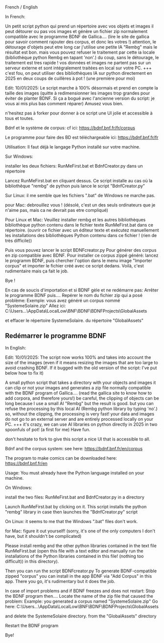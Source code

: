 French / English

In French:

Un petit script python qui prend un répertoire avec vos objets et images
il peut détourer ou pas vos images et génère un fichier zip normalement compatible avec le programme BDNF de Gallica....
(lire le site de gallica pour savoir comment rajouter des corpus, et donc les votres !)
attention, le détourage d'objets peut etre long car j'utilise une petite IA "Rembg" mais le résultat est bon.
mais vous pouvez refuser le traitement par cette ia locale (bibliothèque python Rembg en tapant 'non'.)
du coup, sans le détourage, le traitement est tres rapide !
vos données et images ne partent pas sur un serveur externe et sont intégralement traitées en local sur votre PC. +++
c'est fou, on peut utiliser des bibliothèques IA sur python directement en 2025 en deux coups de cuillères à pot !
(une première pour moi)

Edit: 10/01/2025: Le script marche à 100% désormais et prend en compte la taille des images (quitte à redimensionner les images trop grandes pour éviter de planter BDNF. Si ça a bogué avec l'ancienne version du script: je vous ai mis plus bas comment réparer)
Amusez vous bien.

n'hesitez pas à forker pour donner à ce script une UI jolie et accessible à tous et toutes.

Bdnf et le système de corpus: cf ici: https://bdnf.bnf.fr/fr/corpus

Le programme pour faire des BD est téléchargeable ici:
https://bdnf.bnf.fr/fr

Utilisation:
Il faut déjà le langage Python installé sur votre machine.


Sur Windows:

installer les deux fichiers:
RunMeFirst.bat
et
BdnfCreator.py
dans un répertoire

Lancez RunMeFirst.bat en cliquant dessus.
Ce script installe au cas où la bibliothêque "rembg" de python puis lance le script "BdnfCreator.py"


Sur Linux:
il me semble que les fichiers ".bat" de Windows ne marche pas.

pour Mac:
debrouillez vous !
(désolé, c'est un des seuls ordinateurs que je n'aime pas, mais ca ne devrait pas etre compliqué)

Pour Linux et Mac:
Veuillez installer rembg et les autres bibliothèques bibliothèque python contenu dans le fichier texte RunMeFirst.bat dans ce répertoire.
(ouvrir ce fichier avec un éditeur texte et exécutez manuellement les installations des bibliothêques Python contenu dans ce fichier ! (rien de très difficile))


Puis vous pouvez lancer le script
BDNFcreator.py
Pour générer des corpus en zip compatible avec BDNF.
Pour installer ce corpus zippé généré: lancez le programm BDNF, puis chercher l'option dans le menu image "Importer corpus" et importer le fichier créé avec ce script dedans.
Voilà, c'est rudimentaire mais ça fait le job.

Bye !

En cas de soucis d'importation et si BDNF gèle et ne redémarre pas:
Arrêter le programme BDNF puis....
Repérer le nom du fichier zip qui a posé problème:
Exemple: vous avez généré un corpus nommé
"SystemeSolaire.zip"
Allez ici:
C:\Users\...\AppData\LocalLow\BNF\BDNF\BDNFProjects\GlobalAssets

et effacer le répertoire SystemeSolaire. du répertoire "GlobalAssets"

Redémarrer le programme BDNF
-----

In English:

Edit: 10/01/2025: The script now works 100% and takes into account the size of the images (even if it means resizing the images that are too large to avoid crashing BDNF. If it bugged with the old version of the script: I've put below how to fix it)

A small python script that takes a directory with your objects and images
it can clip or not your images and generates a zip file normally compatible with the BDNF program of Gallica....
(read the gallica site to know how to add corpora, and therefore yours!)
be careful, the clipping of objects can be long because I use a small AI "Rembg" but the result is good.
but you can refuse the processing by this local AI (Rembg python library by typing 'no'.)
so, without the clipping, the processing is very fast!
your data and images do not go to an external server and are entirely processed locally on your PC. +++
it's crazy, we can use AI libraries on python directly in 2025 in two spoonfuls of pot!
(a first for me)
Have fun.

don't hesitate to fork to give this script a nice UI that is accessible to all.

Bdnf and the corpus system: see here: https://bdnf.bnf.fr/en/corpus

The program to make comics can be downloaded here:
https://bdnf.bnf.fr/en

Usage:
You must already have the Python language installed on your machine.

On Windows:

install the two files:
RunMeFirst.bat
and
BdnfCreator.py
in a directory

Launch RunMeFirst.bat by clicking on it.
This script installs the python "rembg" library in case then launches the "BdnfCreator.py" script

On Linux:
it seems to me that the Windows ".bat" files don't work.

for Mac:
figure it out yourself!
(sorry, it's one of the only computers I don't have, but it shouldn't be complicated)

Please install rembg and the other python libraries contained in the text file RunMeFirst.bat
(open this file with a text editor and manually run the installations of the Python libraries contained in this file! (nothing too difficult)) in this directory).

Then you can run the script
BDNFcreator.py
To generate BDNF-compatible zipped "corpus" you can install in the app BDNF via "Add Corpus" in this app.
There you go, it's rudimentary but it does the job.

In case of import problems and if BDNF freezes and does not restart:
Stop the BDNF program then....
Locate the name of the zip file that caused the problem:
Example: you generated a corpus named
"SystemeSolaire.zip"
Go here:
C:\Users\...\AppData\LocalLow\BNF\BDNF\BDNFProjects\GlobalAssets

and delete the SystemeSolaire directory. from the "GlobalAssets" directory

Restart the BDNF program

Bye!


